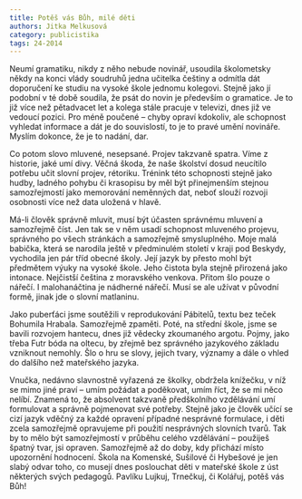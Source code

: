 ```yaml
---
title: Potěš vás Bůh, milé děti
authors: Jitka Melkusová
category: publicistika
tags: 24-2014 
---
```


Neumí gramatiku, nikdy z něho nebude novinář, usoudila školometsky někdy na konci vlády soudruhů jedna učitelka češtiny a odmítla dát doporučení ke studiu na vysoké škole jednomu kolegovi. Stejně jako jí podobní v té době soudila, že psát do novin je především o gramatice. Je to již více než pětadvacet let a kolega stále pracuje v televizi, dnes již ve vedoucí pozici. Pro méně poučené – chyby opraví kdokoliv, ale schopnost vyhledat informace a dát je do souvislostí, to je to pravé umění novináře. Myslím dokonce, že je to nadání, dar.

Co potom slovo mluvené, nesepsané. Projev takzvaně spatra. Víme z historie, jaké umí divy. Věčná škoda, že naše školství dosud neucítilo potřebu učit slovní projev, rétoriku. Trénink této schopnosti stejně jako hudby, ladného pohybu či krasopisu by měl být přinejmenším stejnou samozřejmostí jako memorování neměnných dat, neboť slouží rozvoji osobnosti více než data uložená v hlavě.

Má-li člověk správně mluvit, musí být účasten správnému mluvení a samozřejmě číst. Jen tak se v něm usadí schopnost mluveného projevu, správného po všech stránkách a samozřejmě smysluplného. 
Moje malá babička, která se narodila ještě v předminulém století v kraji pod Beskydy, vychodila jen pár tříd obecné školy. Její jazyk by přesto mohl být předmětem výuky na vysoké škole. Jeho čistota byla stejně přirozená jako intonace. Nejčistší čeština z moravského venkova. Přitom šlo pouze o nářečí. I malohanáčtina je nádherné nářečí. Musí se ale užívat v původní formě, jinak jde o slovní matlaninu.

Jako puberťáci jsme soutěžili v reprodukování Pábitelů, textu bez teček Bohumila Hrabala. Samozřejmě zpaměti. Poté, na střední škole, jsme se bavili rozvojem hantecu, dnes již vědecky zkoumaného argotu. Pojmy, jako třeba Futr bóda na oltecu, by zřejmě bez správného jazykového základu vzniknout nemohly. Šlo o hru se slovy, jejich tvary, významy a dále o vhled do dalšího než mateřského jazyka.

Vnučka, nedávno slavnostně vyřazená ze školky, obdržela knížečku, v níž se mimo jiné praví – umím požádat a poděkovat, umím říct, že se mi něco nelíbí. Znamená to, že absolvent takzvaně předškolního vzdělávání umí formulovat a správně pojmenovat své potřeby. Stejně jako je člověk učící se cizí jazyk vděčný za každé opravení případné nesprávné formulace, i děti zcela samozřejmě opravujeme při použití nesprávných slovních tvarů. Tak by to mělo být samozřejmostí v průběhu celého vzdělávání – použiješ špatný tvar, jsi opraven. Samozřejmě až do doby, kdy přichází místo upozornění hodnocení. 
Škola na Komenské, Sušilové či Hybešové je jen slabý odvar toho, co musejí dnes poslouchat děti v mateřské škole z úst některých svých pedagogů. Pavlíku Lujkuj, Trnečkuj, či Kolářuj, potěš vás Bůh!